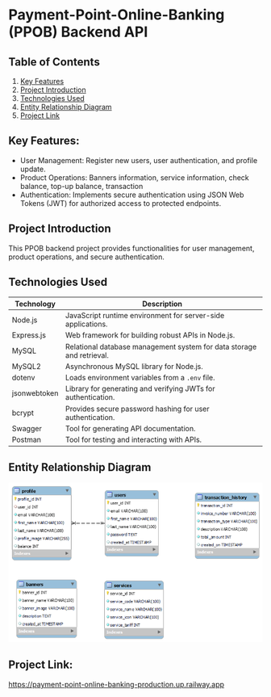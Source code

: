# Payment-Point-Online-Banking (PPOB) Backend API

## Table of Contents

1. [Key Features](#key-features)
2. [Project Introduction](#project-introduction)
3. [Technologies Used](#technologies-used)
4. [Entity Relationship Diagram](#entity-relationship-diagram)
5. [Project Link](#project-link)

## Key Features:
- User Management: Register new users, user authentication, and profile update.
- Product Operations: Banners information, service information, check balance, top-up balance, transaction
- Authentication: Implements secure authentication using JSON Web Tokens (JWT) for authorized access to protected endpoints.
  
## Project Introduction
This PPOB backend project provides functionalities for user management, product operations, and secure authentication.

## Technologies Used

| Technology | Description |
|---|---|
| Node.js | JavaScript runtime environment for server-side applications. |
| Express.js | Web framework for building robust APIs in Node.js. |
| MySQL | Relational database management system for data storage and retrieval. |
| MySQL2 | Asynchronous MySQL library for Node.js. |
| dotenv | Loads environment variables from a `.env` file. |
| jsonwebtoken | Library for generating and verifying JWTs for authentication. |
| bcrypt | Provides secure password hashing for user authentication. |
| Swagger | Tool for generating API documentation. |
| Postman | Tool for testing and interacting with APIs. |


## Entity Relationship Diagram
![Payment-Point-Online-Banking Tables](https://github.com/aliraihann/Payment-Point-Online-Banking/blob/main/Payment-Point-Online-Banking%20Tables.png)

## Project Link: 
https://payment-point-online-banking-production.up.railway.app
